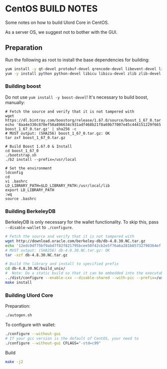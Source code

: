 CentOS BUILD NOTES
====================
Some notes on how to build Ulord Core in CentOS.

As a server OS, we suggest not to bother with the GUI.

Preparation
-------------

Run the following as root to install the base dependencies for building:

```bash
yum install -y qt-devel protobuf-devel qrencode-devel libevent-devel libtool openssl-devel
yum -y install python python-devel libicu libicu-devel zlib zlib-devel bzip2 bzip2-devel
```

### Building boost

Do not use `yum install -y boost-devel`! It's necessary to build boost, manually:

```
# Fetch the source and verify that it is not tampered with
wget https://dl.bintray.com/boostorg/release/1.67.0/source/boost_1_67_0.tar.gz
echo '8aa4e330c870ef50a896634c931adf468b21f8a69b77007e45c444151229f665  boost_1_67_0.tar.gz' | sha256 -c
# MUST output: (SHA256) boost_1_67_0.tar.gz: OK
tar zxf boost_1_67_0.tar.gz

# Build Boost 1.67.0 & Install
cd boost_1_67_0
./bootstrap.sh
./b2 install --prefix=/usr/local

# Set the environment
ldconfig
cd
vi .bashrc
LD_LIBRARY_PATH=$LD_LIBRARY_PATH:/usr/local/lib
export LD_LIBRARY_PATH
:wq
source .bashrc
```

### Building BerkeleyDB

BerkeleyDB is only necessary for the wallet functionality. To skip this, pass `--disable-wallet` to `./configure`.

```bash
# Fetch the source and verify that it is not tampered with
wget http://download.oracle.com/berkeley-db/db-4.8.30.NC.tar.gz
echo '12edc0df75bf9abd7f82f821795bcee50f42cb2e5f76a6a281b85732798364ef  db-4.8.30.NC.tar.gz' | sha256 -c
# MUST output: (SHA256) db-4.8.30.NC.tar.gz: OK
tar -xzf db-4.8.30.NC.tar.gz

# Build the library and install to specified prefix
cd db-4.8.30.NC/build_unix/
#  Note: Do a static build so that it can be embedded into the executable, instead of having to find a .so at runtime
../dist/configure --enable-cxx --disable-shared --with-pic --prefix=/usr/local
make install
```

### Building Ulord Core

Preparation:
```bash
./autogen.sh
```

To configure with wallet:
```bash
./configure --without-gui
# If your gcc version is the default of CentOS, your need to
./configure --without-gui CFLAGS="-std=c99"
```

Build
```bash
make -j2
```
